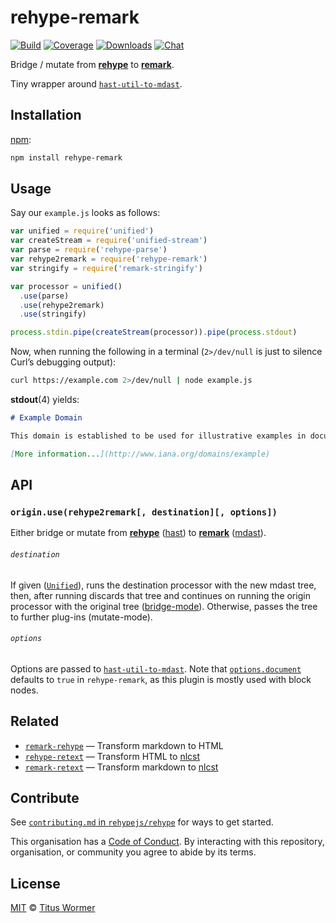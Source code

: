 # rehype-remark

[![Build][build-badge]][build]
[![Coverage][coverage-badge]][coverage]
[![Downloads][downloads-badge]][downloads]
[![Chat][chat-badge]][chat]

Bridge / mutate from [**rehype**][rehype] to [**remark**][remark].

Tiny wrapper around [`hast-util-to-mdast`][to-mdast].

## Installation

[npm][npm]:

```bash
npm install rehype-remark
```

## Usage

Say our `example.js` looks as follows:

```js
var unified = require('unified')
var createStream = require('unified-stream')
var parse = require('rehype-parse')
var rehype2remark = require('rehype-remark')
var stringify = require('remark-stringify')

var processor = unified()
  .use(parse)
  .use(rehype2remark)
  .use(stringify)

process.stdin.pipe(createStream(processor)).pipe(process.stdout)
```

Now, when running the following in a terminal (`2>/dev/null` is just to
silence Curl’s debugging output):

```sh
curl https://example.com 2>/dev/null | node example.js
```

**stdout**(4) yields:

```markdown
# Example Domain

This domain is established to be used for illustrative examples in documents. You may use this domain in examples without prior coordination or asking for permission.

[More information...](http://www.iana.org/domains/example)
```

## API

### `origin.use(rehype2remark[, destination][, options])`

Either bridge or mutate from [**rehype**][rehype] ([hast][]) to
[**remark**][remark] ([mdast][]).

###### `destination`

If given ([`Unified`][processor]), runs the destination processor
with the new mdast tree, then, after running discards that tree and
continues on running the origin processor with the original tree
([bridge-mode][bridge]).  Otherwise, passes the tree to further
plug-ins (mutate-mode).

###### `options`

Options are passed to [`hast-util-to-mdast`][to-mdast].  Note that
[`options.document`][document] defaults to `true` in `rehype-remark`, as
this plugin is mostly used with block nodes.

## Related

*   [`remark-rehype`](https://github.com/wooorm/remark-rehype)
    — Transform markdown to HTML
*   [`rehype-retext`](https://github.com/rehypejs/rehype-retext)
    — Transform HTML to [nlcst][]
*   [`remark-retext`](https://github.com/wooorm/remark-retext)
    — Transform markdown to [nlcst][]

## Contribute

See [`contributing.md` in `rehypejs/rehype`][contribute] for ways to get
started.

This organisation has a [Code of Conduct][coc].  By interacting with this
repository, organisation, or community you agree to abide by its terms.

## License

[MIT][license] © [Titus Wormer][author]

<!-- Definitions -->

[build-badge]: https://img.shields.io/travis/rehypejs/rehype-remark.svg

[build]: https://travis-ci.org/rehypejs/rehype-remark

[coverage-badge]: https://img.shields.io/codecov/c/github/rehypejs/rehype-remark.svg

[coverage]: https://codecov.io/github/rehypejs/rehype-remark

[downloads-badge]: https://img.shields.io/npm/dm/rehype-remark.svg

[downloads]: https://www.npmjs.com/package/rehype-remark

[chat-badge]: https://img.shields.io/badge/join%20the%20community-on%20spectrum-7b16ff.svg

[chat]: https://spectrum.chat/unified/rehype

[npm]: https://docs.npmjs.com/cli/install

[license]: license

[author]: https://wooorm.com

[mdast]: https://github.com/syntax-tree/mdast

[hast]: https://github.com/syntax-tree/hast

[remark]: https://github.com/wooorm/remark

[rehype]: https://github.com/rehypejs/rehype

[processor]: https://github.com/unifiedjs/unified#processor

[bridge]: https://github.com/unifiedjs/unified#processing-between-syntaxes

[to-mdast]: https://github.com/syntax-tree/hast-util-to-mdast

[nlcst]: https://github.com/syntax-tree/nlcst

[document]: https://github.com/syntax-tree/hast-util-to-mdast#optionsdocument

[contribute]: https://github.com/rehypejs/rehype/blob/master/contributing.md

[coc]: https://github.com/rehypejs/rehype/blob/master/code-of-conduct.md
